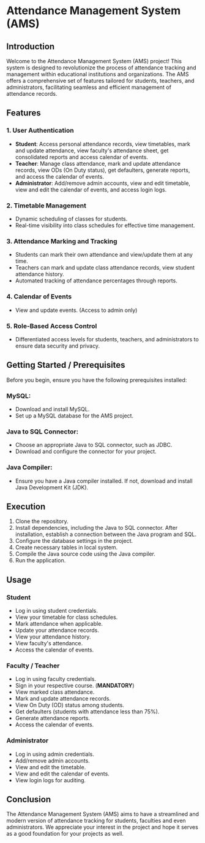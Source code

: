# Attendance Management System (AMS)

## Introduction
Welcome to the Attendance Management System (AMS) project! This system is designed to revolutionize the process of attendance tracking and management within educational institutions and organizations. The AMS offers a comprehensive set of features tailored for students, teachers, and administrators, facilitating seamless and efficient management of attendance records.

## Features

### 1. User Authentication
- **Student**: Access personal attendance records, view timetables, mark and update attendance, view faculty's attendance sheet, get consolidated reports and access calendar of events.  
- **Teacher**: Manage class attendance, mark and update attendance records, view ODs (On Duty status), get defaulters, generate reports, and access the calendar of events.  
- **Administrator**: Add/remove admin accounts, view and edit timetable, view and edit the calendar of events, and access login logs.

### 2. Timetable Management
- Dynamic scheduling of classes for students.
- Real-time visibility into class schedules for effective time management.

### 3. Attendance Marking and Tracking
- Students can mark their own attendance and view/update them at any time.
- Teachers can mark and update class attendance records, view student attendance history.
- Automated tracking of attendance percentages through reports.

### 4. Calendar of Events
- View and update events. (Access to admin only)

### 5. Role-Based Access Control
- Differentiated access levels for students, teachers, and administrators to ensure data security and privacy.

## Getting Started / Prerequisites

Before you begin, ensure you have the following prerequisites installed:

### MySQL:
- Download and install MySQL.
- Set up a MySQL database for the AMS project.

### Java to SQL Connector:
- Choose an appropriate Java to SQL connector, such as JDBC.
- Download and configure the connector for your project.

### Java Compiler:
- Ensure you have a Java compiler installed. If not, download and install Java Development Kit (JDK).

## Execution

1. Clone the repository.  
2. Install dependencies, including the Java to SQL connector. After installation, establish a connection between the Java program and SQL.  
3. Configure the database settings in the project.  
4. Create necessary tables in local system.  
5. Compile the Java source code using the Java compiler.  
6. Run the application.

## Usage

### Student
- Log in using student credentials.  
- View your timetable for class schedules.  
- Mark attendance when applicable.  
- Update your attendance records.  
- View your attendance history.  
- View faculty's attendance.  
- Access the calendar of events.

### Faculty / Teacher
- Log in using faculty credentials.  
- Sign in your respective course. (**MANDATORY**)  
- View marked class attendance.  
- Mark and update attendance records.  
- View On Duty (OD) status among students.  
- Get defaulters (students with attendance less than 75%).  
- Generate attendance reports.  
- Access the calendar of events.

### Administrator
- Log in using admin credentials.  
- Add/remove admin accounts.  
- View and edit the timetable.  
- View and edit the calendar of events.  
- View login logs for auditing.

## Conclusion
The Attendance Management System (AMS) aims to have a streamlined and modern version of attendance tracking for students, faculties and even administrators. 
We appreciate your interest in the project and hope it serves as a good foundation for your projects as well.

